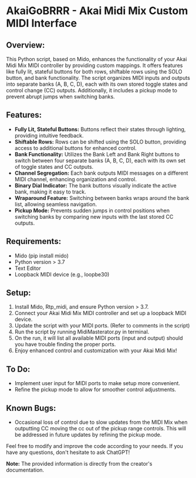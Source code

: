 # AkaiGoBRRR - Akai Midi Mix Custom MIDI Interface

## Overview:
This Python script, based on Mido, enhances the functionality of your Akai Midi Mix MIDI controller by providing custom mappings. It offers features like fully lit, stateful buttons for both rows, shiftable rows using the SOLO button, and bank functionality. The script organizes MIDI inputs and outputs into separate banks (A, B, C, D), each with its own stored toggle states and control change (CC) outputs. Additionally, it includes a pickup mode to prevent abrupt jumps when switching banks.

## Features:
- **Fully Lit, Stateful Buttons:** Buttons reflect their states through lighting, providing intuitive feedback.
- **Shiftable Rows:** Rows can be shifted using the SOLO button, providing access to additional buttons for enhanced control.
- **Bank Functionality:** Utilizes the Bank Left and Bank Right buttons to switch between four separate banks (A, B, C, D), each with its own set of toggle states and CC outputs.
- **Channel Segregation:** Each bank outputs MIDI messages on a different MIDI channel, enhancing organization and control.
- **Binary Dial Indicator:** The bank buttons visually indicate the active bank, making it easy to track.
- **Wraparound Feature:** Switching between banks wraps around the bank list, allowing seamless navigation.
- **Pickup Mode:** Prevents sudden jumps in control positions when switching banks by comparing new inputs with the last stored CC outputs.

## Requirements:
- Mido (pip install mido)
- Python version > 3.7
- Text Editor
- Loopback MIDI device (e.g., loopbe30)

## Setup:
1. Install Mido, Rtp_midi, and ensure Python version > 3.7.
2. Connect your Akai Midi Mix MIDI controller and set up a loopback MIDI device.
3. Update the script with your MIDI ports. (Refer to comments in the script)
4. Run the script by running MidiMasterator.py in terminal.
5. On the run, it will list all available MIDI ports (input and output) should you have trouble finding the proper ports.
6. Enjoy enhanced control and customization with your Akai Midi Mix!

## To Do:
- Implement user input for MIDI ports to make setup more convenient.
- Refine the pickup mode to allow for smoother control adjustments.

## Known Bugs:
- Occasional loss of control due to slow updates from the MIDI Mix when outputting CC moving the cc out of the pickup range controls. This will be addressed in future updates by refining the pickup mode.

Feel free to modify and improve the code according to your needs. If you have any questions, don't hesitate to ask ChatGPT!

**Note:** The provided information is directly from the creator's documentation.

